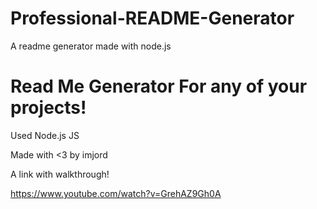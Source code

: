 # Professional-README-Generator
A readme generator made with node.js


# Read Me Generator For any of your projects!

Used Node.js
JS


Made with <3 by imjord

A link with walkthrough!

https://www.youtube.com/watch?v=GrehAZ9Gh0A
